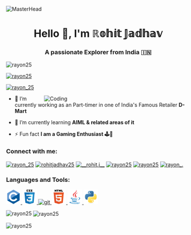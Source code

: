 ![MasterHead](https://user-images.githubusercontent.com/74038190/225813708-98b745f2-7d22-48cf-9150-083f1b00d6c9.gif)

<h1 align="center">Hello 👋, I'm ℝ𝕠𝕙𝕚𝕥 𝕁𝕒𝕕𝕙𝕒𝕧</h1>
<h3 align="center">A passionate Explorer from India 🇮🇳</h3>
<p align="left"> <img src="https://komarev.com/ghpvc/?username=rayon25&label=Profile%20views&color=0e75b6&style=flat" alt="rayon25" /> </p>

<p align="left"> <a href="https://github.com/ryo-ma/github-profile-trophy"><img src="https://github-profile-trophy.vercel.app/?username=rayon25" alt="rayon25" /></a> </p>

<p align="left"> <a href="https://twitter.com/rayon_25" target="blank"><img src="https://img.shields.io/twitter/follow/rayon_25?logo=twitter&style=for-the-badge" alt="rayon_25" /></a> </p>

<img align="right" alt="Coding" width="400" src="https://64.media.tumblr.com/354c10d298b21f5cf0ab2014787f38e4/tumblr_nfpjad8M1m1txp8nwo1_500.gif">


- 🔭 I’m currently working as an Part-timer in one of India's Famous Retailer **D-Mart**

- 🌱 I’m currently learning **AIML & related areas of it**

- ⚡ Fun fact **I am a Gaming Enthusiast 🕹💠**

<h3 align="left">Connect with me:</h3>
<p align="left">
<a href="https://twitter.com/rayon_25" target="blank"><img align="center" src="https://raw.githubusercontent.com/rahuldkjain/github-profile-readme-generator/master/src/images/icons/Social/twitter.svg" alt="rayon_25" height="30" width="40" /></a>
<a href="https://linkedin.com/in/rohitjadhav25" target="blank"><img align="center" src="https://raw.githubusercontent.com/rahuldkjain/github-profile-readme-generator/master/src/images/icons/Social/linked-in-alt.svg" alt="rohitjadhav25" height="30" width="40" /></a>
<a href="https://instagram.com/__rohit.j__" target="blank"><img align="center" src="https://raw.githubusercontent.com/rahuldkjain/github-profile-readme-generator/master/src/images/icons/Social/instagram.svg" alt="__rohit.j__" height="30" width="40" /></a>
<a href="https://www.codechef.com/users/rayon25" target="blank"><img align="center" src="https://cdn.jsdelivr.net/npm/simple-icons@3.1.0/icons/codechef.svg" alt="rayon25" height="30" width="40" /></a>
<a href="https://www.hackerrank.com/rayon25" target="blank"><img align="center" src="https://raw.githubusercontent.com/rahuldkjain/github-profile-readme-generator/master/src/images/icons/Social/hackerrank.svg" alt="rayon25" height="30" width="40" /></a>
<a href="https://discord.gg/rayon_." target="blank"><img align="center" src="https://raw.githubusercontent.com/rahuldkjain/github-profile-readme-generator/master/src/images/icons/Social/discord.svg" alt="rayon_." height="30" width="40" /></a>
</p>

<h3 align="left">Languages and Tools:</h3>
<p align="left"> <a href="https://www.cprogramming.com/" target="_blank" rel="noreferrer"> <img src="https://raw.githubusercontent.com/devicons/devicon/master/icons/c/c-original.svg" alt="c" width="40" height="40"/> </a> <a href="https://www.w3schools.com/css/" target="_blank" rel="noreferrer"> <img src="https://raw.githubusercontent.com/devicons/devicon/master/icons/css3/css3-original-wordmark.svg" alt="css3" width="40" height="40"/> </a> <a href="https://git-scm.com/" target="_blank" rel="noreferrer"> <img src="https://www.vectorlogo.zone/logos/git-scm/git-scm-icon.svg" alt="git" width="40" height="40"/> </a> <a href="https://www.w3.org/html/" target="_blank" rel="noreferrer"> <img src="https://raw.githubusercontent.com/devicons/devicon/master/icons/html5/html5-original-wordmark.svg" alt="html5" width="40" height="40"/> </a> <a href="https://www.java.com" target="_blank" rel="noreferrer"> <img src="https://raw.githubusercontent.com/devicons/devicon/master/icons/java/java-original.svg" alt="java" width="40" height="40"/> </a> <a href="https://www.python.org" target="_blank" rel="noreferrer"> <img src="https://raw.githubusercontent.com/devicons/devicon/master/icons/python/python-original.svg" alt="python" width="40" height="40"/> </a> </p>

<p><img align="left" src="https://github-readme-stats.vercel.app/api/top-langs?username=rayon25&show_icons=true&locale=en&layout=compact" alt="rayon25" /></p>

<p>&nbsp;<img align="center" src="https://github-readme-stats.vercel.app/api?username=rayon25&show_icons=true&locale=en" alt="rayon25" /></p>

<p><img align="center" src="https://github-readme-streak-stats.herokuapp.com/?user=rayon25&" alt="rayon25" /></p>
